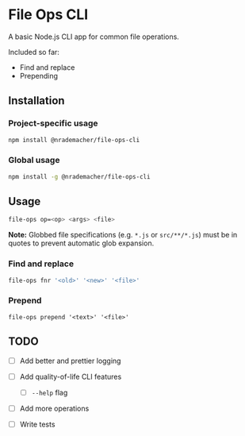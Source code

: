# File Ops CLI

A basic Node.js CLI app for common file operations.

Included so far:

- Find and replace
- Prepending

## Installation

### Project-specific usage

```bash
npm install @nrademacher/file-ops-cli
```
### Global usage

```bash
npm install -g @nrademacher/file-ops-cli
```

## Usage

```bash
file-ops op=<op> <args> <file>
```

**Note:** Globbed file specifications (e.g. `*.js` or `src/**/*.js`) must be in quotes to prevent automatic glob expansion.

### Find and replace

```bash
file-ops fnr '<old>' '<new>' '<file>'
```


### Prepend

```bas
file-ops prepend '<text>' '<file>'
```

## TODO

- [ ] Add better and prettier logging
- [ ] Add quality-of-life CLI features
  - [ ] `--help` flag
- [ ] Add more operations
- [ ] Write tests

